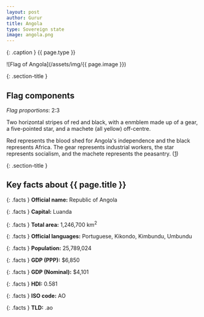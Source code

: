 ```yaml
---
layout: post
author: Gurur
title: Angola
type: Sovereign state
image: angola.png
---
```

{: .caption }
{{ page.type }}

![Flag of Angola](/assets/img/{{ page.image }})

{: .section-title }
## Flag components

*Flag proportions*: 2:3

Two horizontal stripes of red and black, with a enmblem made up of a gear, a five-pointed star, and a machete (all yellow) off-centre.

Red represents the blood shed for Angola's independence and the black represents Africa. The gear represents industrial workers, the star represents socialism, and the machete represents the peasantry. (<span class="source-link">[1](https://en.wikipedia.org/wiki/Flag_of_Angola)</span>)

{: .section-title }
## Key facts about {{ page.title }}

{: .facts }
**Official name:** Republic of Angola

{: .facts }
**Capital:** Luanda

{: .facts }
**Total area:** 1,246,700 km<sup>2</sup>

{: .facts }
**Official languages:** Portuguese, Kikondo, Kimbundu, Umbundu

{: .facts }
**Population:** 25,789,024

{: .facts }
**GDP (PPP):** $6,850

{: .facts }
**GDP (Nominal):** $4,101

{: .facts }
**HDI:** 0.581

{: .facts }
**ISO code:** AO

{: .facts }
**TLD:** .ao
